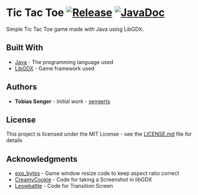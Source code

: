 # Tic Tac Toe [![Release](https://img.shields.io/badge/version-1.0.1-blue.svg)](https://github.com/sengerts/tic-tac-toe/releases/latest) [![JavaDoc](https://img.shields.io/badge/javadoc-read-brightgreen.svg)](https://sengerts.github.io/tic-tac-toe/)
Simple Tic Tac Toe game made with Java using LibGDX.

## Built With

* [Java](https://java.com/de/download/) - The programming language used
* [LibGDX](https://libgdx.badlogicgames.com/) - Game framework used

## Authors

* **Tobias Senger** - *Initial work* - [sengerts](https://github.com/sengerts)

## License

This project is licensed under the MIT License - see the [LICENSE.md](LICENSE.md) file for details

## Acknowledgments

* [exq_bytes](https://badlogicgames.com/forum/viewtopic.php?f=11&t=10863) - Game window resize code to keep aspect ratio correct
* [CreamyCookie](https://github.com/libgdx/libgdx/wiki/Taking-a-Screenshot) - Code for taking a Screenshot in libGDX
* [Leowbattle](https://gist.github.com/Leowbattle/0cff3a06aabe4ee6bd9f723f8565506d) - Code for Transition Screen
